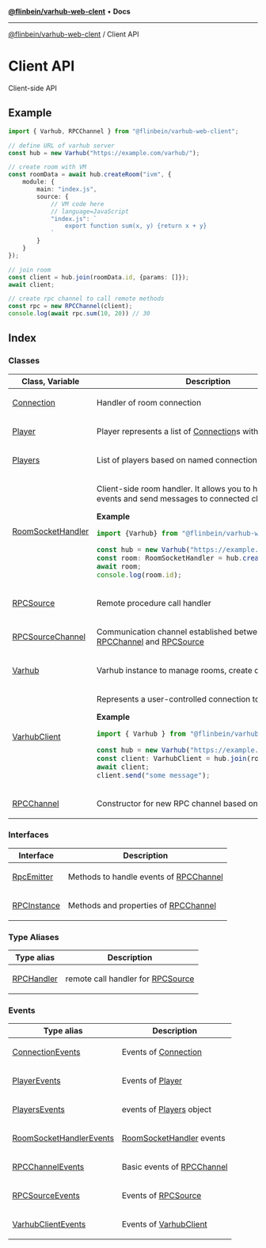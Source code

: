 [**@flinbein/varhub-web-clent**](../README.md) • **Docs**

***

[@flinbein/varhub-web-clent](../README.md) / Client API

# Client API

Client-side API

## Example

```typescript
import { Varhub, RPCChannel } from "@flinbein/varhub-web-client";

// define URL of varhub server
const hub = new Varhub("https://example.com/varhub/");

// create room with VM
const roomData = await hub.createRoom("ivm", {
    module: {
        main: "index.js",
        source: {
            // VM code here
            // language=JavaScript
            "index.js": `
                export function sum(x, y) {return x + y}
            `
        }
    }
});

// join room
const client = hub.join(roomData.id, {params: []});
await client;

// create rpc channel to call remote methods
const rpc = new RPCChannel(client);
console.log(await rpc.sum(10, 20)) // 30
```

## Index

### Classes

<table>
<thead>
<tr>
<th>Class, Variable</th>
<th>Description</th>
</tr>
</thead>
<tbody>
<tr>
<td>

[Connection](classes/Connection.md)

</td>
<td>

Handler of room connection

</td>
</tr>
<tr>
<td>

[Player](classes/Player.md)

</td>
<td>

Player represents a list of [Connection](classes/Connection.md)s with same name.

</td>
</tr>
<tr>
<td>

[Players](classes/Players.md)

</td>
<td>

List of players based on named connections.

</td>
</tr>
<tr>
<td>

[RoomSocketHandler](classes/RoomSocketHandler.md)

</td>
<td>

Client-side room handler.
It allows you to handle room events and send messages to connected clients.

**Example**

```typescript
import {Varhub} from "@flinbein/varhub-web-client";

const hub = new Varhub("https://example.com/varhub/");
const room: RoomSocketHandler = hub.createRoomSocket();
await room;
console.log(room.id);
```

</td>
</tr>
<tr>
<td>

[RPCSource](classes/RPCSource.md)

</td>
<td>

Remote procedure call handler

</td>
</tr>
<tr>
<td>

[RPCSourceChannel](classes/RPCSourceChannel.md)

</td>
<td>

Communication channel established between the [RPCChannel](variables/RPCChannel.md) and [RPCSource](classes/RPCSource.md)

</td>
</tr>
<tr>
<td>

[Varhub](classes/Varhub.md)

</td>
<td>

Varhub instance to manage rooms, create clients

</td>
</tr>
<tr>
<td>

[VarhubClient](classes/VarhubClient.md)

</td>
<td>

Represents a user-controlled connection to the room;

**Example**

```typescript
import { Varhub } from "@flinbein/varhub-web-client";

const hub = new Varhub("https://example.com");
const client: VarhubClient = hub.join(roomId);
await client;
client.send("some message");
```

</td>
</tr>
<tr>
<td>

[RPCChannel](variables/RPCChannel.md)

</td>
<td>

Constructor for new RPC channel based on [VarhubClient](classes/VarhubClient.md)

</td>
</tr>
</tbody>
</table>

### Interfaces

<table>
<thead>
<tr>
<th>Interface</th>
<th>Description</th>
</tr>
</thead>
<tbody>
<tr>
<td>

[RpcEmitter](interfaces/RpcEmitter.md)

</td>
<td>

Methods to handle events of [RPCChannel](variables/RPCChannel.md)

</td>
</tr>
<tr>
<td>

[RPCInstance](interfaces/RPCInstance.md)

</td>
<td>

Methods and properties of [RPCChannel](variables/RPCChannel.md)

</td>
</tr>
</tbody>
</table>

### Type Aliases

<table>
<thead>
<tr>
<th>Type alias</th>
<th>Description</th>
</tr>
</thead>
<tbody>
<tr>
<td>

[RPCHandler](type-aliases/RPCHandler.md)

</td>
<td>

remote call handler for [RPCSource](classes/RPCSource.md)

</td>
</tr>
</tbody>
</table>

### Events

<table>
<thead>
<tr>
<th>Type alias</th>
<th>Description</th>
</tr>
</thead>
<tbody>
<tr>
<td>

[ConnectionEvents](type-aliases/ConnectionEvents.md)

</td>
<td>

Events of [Connection](classes/Connection.md)

</td>
</tr>
<tr>
<td>

[PlayerEvents](type-aliases/PlayerEvents.md)

</td>
<td>

Events of [Player](classes/Player.md)

</td>
</tr>
<tr>
<td>

[PlayersEvents](type-aliases/PlayersEvents.md)

</td>
<td>

events of [Players](classes/Players.md) object

</td>
</tr>
<tr>
<td>

[RoomSocketHandlerEvents](type-aliases/RoomSocketHandlerEvents.md)

</td>
<td>

[RoomSocketHandler](classes/RoomSocketHandler.md) events

</td>
</tr>
<tr>
<td>

[RPCChannelEvents](type-aliases/RPCChannelEvents.md)

</td>
<td>

Basic events of [RPCChannel](variables/RPCChannel.md)

</td>
</tr>
<tr>
<td>

[RPCSourceEvents](type-aliases/RPCSourceEvents.md)

</td>
<td>

Events of [RPCSource](classes/RPCSource.md)

</td>
</tr>
<tr>
<td>

[VarhubClientEvents](type-aliases/VarhubClientEvents.md)

</td>
<td>

Events of [VarhubClient](classes/VarhubClient.md)

</td>
</tr>
</tbody>
</table>
